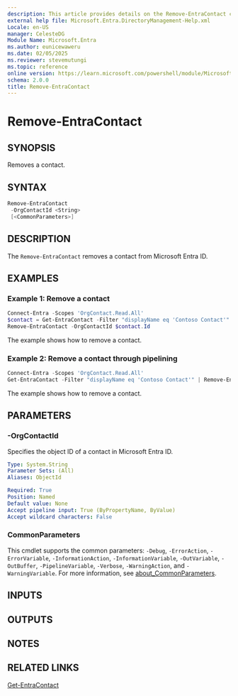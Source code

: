 ```yaml
---
description: This article provides details on the Remove-EntraContact command.
external help file: Microsoft.Entra.DirectoryManagement-Help.xml
Locale: en-US
manager: CelesteDG
Module Name: Microsoft.Entra
ms.author: eunicewaweru
ms.date: 02/05/2025
ms.reviewer: stevemutungi
ms.topic: reference
online version: https://learn.microsoft.com/powershell/module/Microsoft.Entra/Remove-EntraContact
schema: 2.0.0
title: Remove-EntraContact
---
```


# Remove-EntraContact

## SYNOPSIS

Removes a contact.

## SYNTAX

```powershell
Remove-EntraContact
 -OrgContactId <String>
 [<CommonParameters>]
```

## DESCRIPTION

The `Remove-EntraContact` removes a contact from Microsoft Entra ID.

## EXAMPLES

### Example 1: Remove a contact

```powershell
Connect-Entra -Scopes 'OrgContact.Read.All'
$contact = Get-EntraContact -Filter "displayName eq 'Contoso Contact'"
Remove-EntraContact -OrgContactId $contact.Id
```

The example shows how to remove a contact.

### Example 2: Remove a contact through pipelining

```powershell
Connect-Entra -Scopes 'OrgContact.Read.All'
Get-EntraContact -Filter "displayName eq 'Contoso Contact'" | Remove-EntraContact
```

The example shows how to remove a contact.

## PARAMETERS

### -OrgContactId

Specifies the object ID of a contact in Microsoft Entra ID.

```yaml
Type: System.String
Parameter Sets: (All)
Aliases: ObjectId

Required: True
Position: Named
Default value: None
Accept pipeline input: True (ByPropertyName, ByValue)
Accept wildcard characters: False
```

### CommonParameters

This cmdlet supports the common parameters: `-Debug`, `-ErrorAction`, `-ErrorVariable`, `-InformationAction`, `-InformationVariable`, `-OutVariable`, `-OutBuffer`, `-PipelineVariable`, `-Verbose`, `-WarningAction`, and `-WarningVariable`. For more information, see [about_CommonParameters](https://go.microsoft.com/fwlink/?LinkID=113216).

## INPUTS

## OUTPUTS

## NOTES

## RELATED LINKS

[Get-EntraContact](Get-EntraContact.md)
